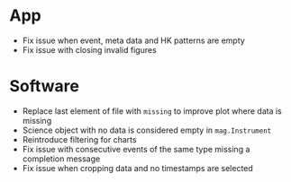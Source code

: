 # App

- Fix issue when event, meta data and HK patterns are empty
- Fix issue with closing invalid figures

# Software

- Replace last element of file with `missing` to improve plot where data is missing
- Science object with no data is considered empty in `mag.Instrument`
- Reintroduce filtering for charts
- Fix issue with consecutive events of the same type missing a completion message
- Fix issue when cropping data and no timestamps are selected